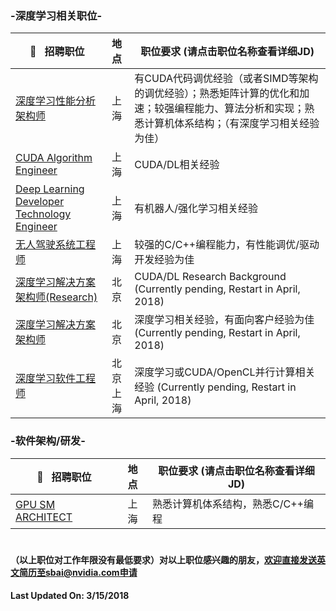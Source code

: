 ### -深度学习相关职位-

|:pushpin:   招聘职位|地 点|职位要求 (请点击职位名称查看详细JD)|
|-------|:--------:|-------|
|[深度学习性能分析架构师](/深度学习性能分析架构师.md)| 上海 |有CUDA代码调优经验（或者SIMD等架构的调优经验）；熟悉矩阵计算的优化和加速；较强编程能力、算法分析和实现；熟悉计算机体系结构；（有深度学习相关经验为佳）|
|[CUDA Algorithm Engineer](/CUDA_Algorithm_Engineer.md)| 上海|CUDA/DL相关经验|
|[Deep Learning Developer Technology Engineer](/Deep_Learning_Developer_Technology_Engineer.md)| 上海|有机器人/强化学习相关经验|
|[无人驾驶系统工程师](/无人驾驶系统工程师.md)| 上海|较强的C/C++编程能力，有性能调优/驱动开发经验为佳|
|[深度学习解决方案架构师(Research)](/深度学习解决方案架构师(Research).md)| 北京 |CUDA/DL Research Background (Currently pending, Restart in April, 2018)|
|[深度学习解决方案架构师](/深度学习解决方案架构师.md)| 北京 |深度学习相关经验，有面向客户经验为佳 (Currently pending, Restart in April, 2018)|
|[深度学习软件工程师](/深度学习工程师.md)| 北京 上海 |深度学习或CUDA/OpenCL并行计算相关经验 (Currently pending, Restart in April, 2018)|

### -软件架构/研发-

|:pushpin:   招聘职位|地点|职位要求 (请点击职位名称查看详细JD)|
|-------|:--------:|-------|
|[GPU SM ARCHITECT](/GPU_SM_ARCHITECT.md)|上海|熟悉计算机体系结构，熟悉C/C++编程|

#

#### （以上职位对工作年限没有最低要求）对以上职位感兴趣的朋友，欢迎直接发送英文简历至sbai@nvidia.com申请

#### Last Updated On: 3/15/2018
